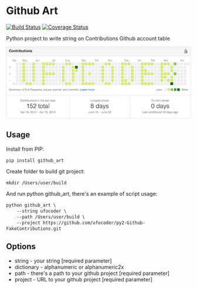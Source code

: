 Github Art
==========

[![Build Status](https://travis-ci.org/ufocoder/py-GithubArt.svg)](https://travis-ci.org/ufocoder/py-GithubArt)
[![Coverage Status](https://coveralls.io/repos/ufocoder/py-GithubArt/badge.svg?branch=master)](https://coveralls.io/r/ufocoder/py-GithubArt?branch=master)

Python project to write string on Contributions Github account table

![Github Contributions](docs/contributions.png)

Usage
-----

Install from PIP:
```
pip install github_art
```

Create folder to build git project:
```
mkdir /Users/user/build
```

And run python github_art, there's an example of script usage:

```
python github_art \
    --string ufocoder \
    --path /Users/user/build \
    --project https://github.com/ufocoder/py2-Github-FakeContributions.git
```

Options
-------
* string - your string [required parameter]
* dictionary - alphanumeric or alphanumeric2x
* path - there's a path to your github project [required parameter]
* project - URL to your github project [required parameter]